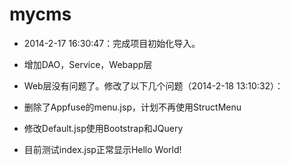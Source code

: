 mycms
=====

- 2014-2-17 16:30:47：完成项目初始化导入。
 
 - 增加DAO，Service，Webapp层

 - Web层没有问题了。修改了以下几个问题（2014-2-18 13:10:32）：

  - 删除了Appfuse的menu.jsp，计划不再使用StructMenu
  - 修改Default.jsp使用Bootstrap和JQuery
  - 目前测试index.jsp正常显示Hello World!

